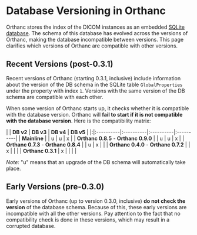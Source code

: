 # Database Versioning in Orthanc #

Orthanc stores the index of the DICOM instances as an embedded [SQLite database](http://www.sqlite.org/). The schema of this database has evolved across the versions of Orthanc, making the database incompatible between versions. This page clarifies which versions of Orthanc are compatible with other versions.

## Recent Versions (post-0.3.1) ##

Recent versions of Orthanc (starting 0.3.1, inclusive) include information about the version of the DB schema in the SQLite table `GlobalProperties` under the property with index `1`. Versions with the same version of the DB schema are compatible with each other.

When some version of Orthanc starts up, it checks whether it is compatible with the database version. Orthanc will **fail to start if it is not compatible with the database version**. Here is the compatibility matrix:

| | **DB v2** | **DB v3** | **DB v4** | **DB v5** |
|:|:----------|:----------|:----------|:----------|
| **Mainline**      |           | u         | u         | x         |
| **Orthanc 0.8.5** - **Orthanc 0.9.0** |           | u         | u         | x         |
| **Orthanc 0.7.3** - **Orthanc 0.8.4** |           | u         | x         |           |
| **Orthanc 0.4.0** - **Orthanc 0.7.2** |           | x         |           |           |
| **Orthanc 0.3.1** | x         |           |           |           |

_Note:_ "u" means that an upgrade of the DB schema will automatically take place.

## Early Versions (pre-0.3.0) ##

Early versions of Orthanc (up to version 0.3.0, inclusive) **do not check the version** of the database schema. Because of this, these early versions are incompatible with all the other versions. Pay attention to the fact that no compatibility check is done in these versions, which may result in a corrupted database.